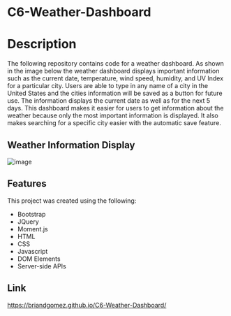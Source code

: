 # C6-Weather-Dashboard

# Description 
The following repository contains code for a weather dashboard. As shown in the image below the weather dashboard displays important information such as the current date, temperature, wind speed, humidity, and UV Index for a particular city. Users are able to type in any name of a city in the United States and the cities information will be saved as a button for future use. The information displays the current date as well as for the next 5 days. This dashboard makes it easier for users to get information about the weather because only the most important information is displayed. It also makes searching for a specific city easier with the automatic save feature.
## Weather Information Display
![image](https://user-images.githubusercontent.com/69539559/135768282-29589548-6c28-4da2-902e-c7468cbb5e5e.png)

## Features
This project was created using the following:
* Bootstrap
* JQuery
* Moment.js
* HTML
* CSS
* Javascript
* DOM Elements
* Server-side APIs

## Link
https://briandgomez.github.io/C6-Weather-Dashboard/

